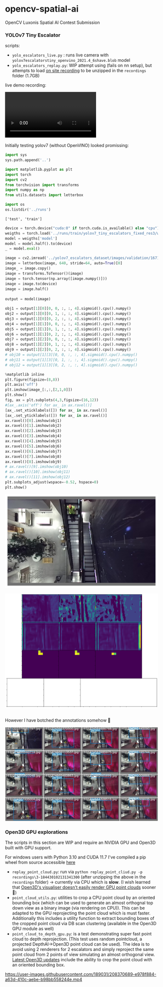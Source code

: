 # opencv-spatial-ai
OpenCV Luxonis Spatial AI Contest Submission

### YOLOv7 Tiny Escalator

scripts:
- `yolo_escalators_live.py` : runs live camera with `yolov7escalatorstiny_openvino_2021.4_6shave.blob` model
- `yolo_escalators_replay.py`: WIP attempt using (fails on nn setup), but attempts to load [on site recording](https://drive.google.com/file/d/1OLsdA7FZCgwWtPbNKeAugy_kOHwhKS6f/view?usp=sharing) to be unzipped in the `recordings` folder (1.7GB)

live demo recording:

<video src="https://user-images.githubusercontent.com/189031/208370689-e978f884-a63d-410c-aebe-b98bb558244e.mp4" controls="controls" style="max-width: 730px;">
</video>

Initially testing yolov7 (without OpenVINO) looked promissing:

```python
import sys
sys.path.append('..')
```


```python
import matplotlib.pyplot as plt
import torch
import cv2
from torchvision import transforms
import numpy as np
from utils.datasets import letterbox
```


```python
import os
os.listdir('../runs')
```




    ['test', 'train']




```python
device = torch.device("cuda:0" if torch.cuda.is_available() else "cpu")
weigths = torch.load('../runs/train/yolov7_tiny_escalators_fixed_res3/weights/best.pt')
model = weigths['model']
model = model.half().to(device)
_ = model.eval()
```


```python
image = cv2.imread('../yolov7_escalators_dataset/images/validation/1671322379758650.jpg')  # 640x360 image
image = letterbox(image, 640, stride=64, auto=True)[0]
image_ = image.copy()
image = transforms.ToTensor()(image)
image = torch.tensor(np.array([image.numpy()]))
image = image.to(device)
image = image.half()

output = model(image)
```


```python
obj1 = output[1][0][0, 0, :, :, 4].sigmoid().cpu().numpy()
obj2 = output[1][0][0, 1, :, :, 4].sigmoid().cpu().numpy()
obj3 = output[1][0][0, 2, :, :, 4].sigmoid().cpu().numpy()
obj4 = output[1][1][0, 0, :, :, 4].sigmoid().cpu().numpy()
obj5 = output[1][1][0, 1, :, :, 4].sigmoid().cpu().numpy()
obj6 = output[1][1][0, 2, :, :, 4].sigmoid().cpu().numpy()
obj7 = output[1][2][0, 0, :, :, 4].sigmoid().cpu().numpy()
obj8 = output[1][2][0, 1, :, :, 4].sigmoid().cpu().numpy()
obj9 = output[1][2][0, 2, :, :, 4].sigmoid().cpu().numpy()
# obj10 = output[1][3][0, 0, :, :, 4].sigmoid().cpu().numpy()
# obj11 = output[1][3][0, 1, :, :, 4].sigmoid().cpu().numpy()
# obj12 = output[1][3][0, 2, :, :, 4].sigmoid().cpu().numpy()
```


```python
%matplotlib inline
plt.figure(figsize=(8,8))
plt.axis('off')
plt.imshow(image_[:,:,[2,1,0]])
plt.show()
fig, ax = plt.subplots(4,3,figsize=(16,12))
#[ax_.axis('off') for ax_ in ax.ravel()]
[ax_.set_xticklabels([]) for ax_ in ax.ravel()]
[ax_.set_yticklabels([]) for ax_ in ax.ravel()]
ax.ravel()[0].imshow(obj1)
ax.ravel()[1].imshow(obj2)
ax.ravel()[2].imshow(obj3)
ax.ravel()[3].imshow(obj4)
ax.ravel()[4].imshow(obj5)
ax.ravel()[5].imshow(obj6)
ax.ravel()[6].imshow(obj7)
ax.ravel()[7].imshow(obj8)
ax.ravel()[8].imshow(obj9)
# ax.ravel()[9].imshow(obj10)
# ax.ravel()[10].imshow(obj11)
# ax.ravel()[11].imshow(obj12)
plt.subplots_adjust(wspace=-0.52, hspace=0)
plt.show()
```


    
![png](2022/assets/output_6_0.png)
    



    
![png](2022/assets/output_6_1.png)
    



```python

```

However I have botched the annotations somehow :facepalm:

![png](2022/assets/test_batch0_labels.jpg)


### Open3D GPU explorations

The scripts in this section are WIP and require an NVIDIA GPU and Open3D built with GPU support.

For windows users with Python 3.10 and CUDA 11.7 I've compiled a pip wheel from source accessible [here](https://drive.google.com/file/d/1ZN37I0XuR2cNenAarRNhD1GsgGh89JGr/view?usp=sharing)

- `replay_point_cloud.py`: run via `python replay_point_cliud.py -p recordings\3-184430102131341300` (after unzipping the above in the `recordings` folder) -> currently via CPU which is **slow**. (I wish learned that [Open3D's visualiser doesn't easily render GPU point clouds](https://github.com/isl-org/Open3D/issues/5580#issuecomment-1299369283) sooner :facepalm:)
- `point_cloud_utils.py`: utilities to crop a CPU point cloud by an oriented bounding box (which can be used to generate an almost orthognal top down view as a binary image (via rendering on CPU)). This can be adapted to the GPU reprojecting the point cloud which is must faster. Additionally this includes a utility function to extract bounding boxes of the cropped point cloud via DB scan clustering (available in the Open3D GPU module as well) 
- `point_cloud_to_depth_gpu.py`: is a test demonstrating super fast point cloud to depth reprojection. (This test uses random pointcloud, a projected DepthAI->Open3D point cloud can be used). The idea is to avoid using 2 renderers for 2 escalators and simply reproject the same point cloud from 2 points of view simulating an almost orthogonal view. [Latest Open3D updates](https://github.com/isl-org/Open3D/issues/5703) include the ability to crop the point cloud with an oriented bounding box.

https://user-images.githubusercontent.com/189031/208370689-e978f884-a63d-410c-aebe-b98bb558244e.mp4

